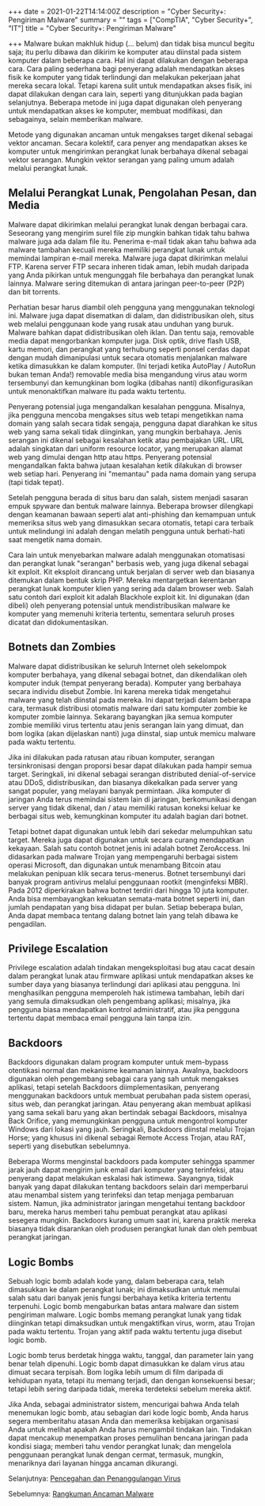 +++
date = 2021-01-22T14:14:00Z
description = "Cyber Security+: Pengiriman Malware"
summary = ""
tags = ["CompTIA", "Cyber Security+", "IT"]
title = "Cyber Security+: Pengiriman Malware"

+++
Malware bukan makhluk hidup (... belum) dan tidak bisa muncul begitu saja; itu perlu dibawa dan dikirim ke komputer atau diinstal pada sistem komputer dalam beberapa cara. Hal ini dapat dilakukan dengan beberapa cara. Cara paling sederhana bagi penyerang adalah mendapatkan akses fisik ke komputer yang tidak terlindungi dan melakukan pekerjaan jahat mereka secara lokal. Tetapi karena sulit untuk mendapatkan akses fisik, ini dapat dilakukan dengan cara lain, seperti yang ditunjukkan pada bagian selanjutnya. Beberapa metode ini juga dapat digunakan oleh penyerang untuk mendapatkan akses ke komputer, membuat modifikasi, dan sebagainya, selain memberikan malware.

Metode yang digunakan ancaman untuk mengakses target dikenal sebagai vektor ancaman. Secara kolektif, cara penyer ang mendapatkan akses ke komputer untuk mengirimkan perangkat lunak berbahaya dikenal sebagai vektor serangan. Mungkin vektor serangan yang paling umum adalah melalui perangkat lunak.

## Melalui Perangkat Lunak, Pengolahan Pesan, dan Media

Malware dapat dikirimkan melalui perangkat lunak dengan berbagai cara. Seseorang yang mengirim surel file zip mungkin bahkan tidak tahu bahwa malware juga ada dalam file itu. Penerima e-mail tidak akan tahu bahwa ada malware tambahan kecuali mereka memiliki perangkat lunak untuk memindai lampiran e-mail mereka. Malware juga dapat dikirimkan melalui FTP. Karena server FTP secara inheren tidak aman, lebih mudah daripada yang Anda pikirkan untuk mengunggah file berbahaya dan perangkat lunak lainnya. Malware sering ditemukan di antara jaringan peer-to-peer (P2P) dan bit torrents.

Perhatian besar harus diambil oleh pengguna yang menggunakan teknologi ini. Malware juga dapat disematkan di dalam, dan didistribusikan oleh, situs web melalui penggunaan kode yang rusak atau unduhan yang buruk. Malware bahkan dapat didistribusikan oleh iklan. Dan tentu saja, removable media dapat mengorbankan komputer juga. Disk optik, drive flash USB, kartu memori, dan perangkat yang terhubung seperti ponsel cerdas dapat dengan mudah dimanipulasi untuk secara otomatis menjalankan malware ketika dimasukkan ke dalam komputer. (Ini terjadi ketika AutoPlay / AutoRun bukan teman Anda!) removable media bisa mengandung virus atau worm tersembunyi dan kemungkinan bom logika (dibahas nanti) dikonfigurasikan untuk menonaktifkan malware itu pada waktu tertentu.

Penyerang potensial juga mengandalkan kesalahan pengguna. Misalnya, jika pengguna mencoba mengakses situs web tetapi mengetikkan nama domain yang salah secara tidak sengaja, pengguna dapat diarahkan ke situs web yang sama sekali tidak diinginkan, yang mungkin berbahaya. Jenis serangan ini dikenal sebagai kesalahan ketik atau pembajakan URL. URL adalah singkatan dari uniform resource locator, yang merupakan alamat web yang dimulai dengan http atau https. Penyerang potensial mengandalkan fakta bahwa jutaan kesalahan ketik dilakukan di browser web setiap hari. Penyerang ini "memantau" pada nama domain yang serupa (tapi tidak tepat).

Setelah pengguna berada di situs baru dan salah, sistem menjadi sasaran empuk spyware dan bentuk malware lainnya. Beberapa browser dilengkapi dengan keamanan bawaan seperti alat anti-phishing dan kemampuan untuk memeriksa situs web yang dimasukkan secara otomatis, tetapi cara terbaik untuk melindungi ini adalah dengan melatih pengguna untuk berhati-hati saat mengetik nama domain.

Cara lain untuk menyebarkan malware adalah menggunakan otomatisasi dan perangkat lunak "serangan" berbasis web, yang juga dikenal sebagai kit exploit. Kit eksploit dirancang untuk berjalan di server web dan biasanya ditemukan dalam bentuk skrip PHP. Mereka mentargetkan kerentanan perangkat lunak komputer klien yang sering ada dalam browser web. Salah satu contoh dari exploit kit adalah Blackhole exploit kit. Ini digunakan (dan dibeli) oleh penyerang potensial untuk mendistribusikan malware ke komputer yang memenuhi kriteria tertentu, sementara seluruh proses dicatat dan didokumentasikan.

## Botnets dan Zombies

Malware dapat didistribusikan ke seluruh Internet oleh sekelompok komputer berbahaya, yang dikenal sebagai botnet, dan dikendalikan oleh komputer induk (tempat penyerang berada). Komputer yang berbahaya secara individu disebut Zombie. Ini karena mereka tidak mengetahui malware yang telah diinstal pada mereka. Ini dapat terjadi dalam beberapa cara, termasuk distribusi otomatis malware dari satu komputer zombie ke komputer zombie lainnya. Sekarang bayangkan jika semua komputer zombie memiliki virus tertentu atau jenis serangan lain yang dimuat, dan bom logika (akan dijelaskan nanti) juga diinstal, siap untuk memicu malware pada waktu tertentu.

Jika ini dilakukan pada ratusan atau ribuan komputer, serangan tersinkronisasi dengan proporsi besar dapat dilakukan pada hampir semua target. Seringkali, ini dikenal sebagai serangan distributed denial-of-service atau DDoS, didistribusikan, dan biasanya dikekalkan pada server yang sangat populer, yang melayani banyak permintaan. Jika komputer di jaringan Anda terus memindai sistem lain di jaringan, berkomunikasi dengan server yang tidak dikenal, dan / atau memiliki ratusan koneksi keluar ke berbagai situs web, kemungkinan komputer itu adalah bagian dari botnet.

Tetapi botnet dapat digunakan untuk lebih dari sekedar melumpuhkan satu target. Mereka juga dapat digunakan untuk secara curang mendapatkan kekayaan. Salah satu contoh botnet jenis ini adalah botnet ZeroAccess. Ini didasarkan pada malware Trojan yang mempengaruhi berbagai sistem operasi Microsoft, dan digunakan untuk menambang Bitcoin atau melakukan penipuan klik secara terus-menerus. Botnet tersembunyi dari banyak program antivirus melalui penggunaan rootkit (menginfeksi MBR). Pada 2012 diperkirakan bahwa botnet terdiri dari hingga 10 juta komputer. Anda bisa membayangkan kekuatan semata-mata botnet seperti ini, dan jumlah pendapatan yang bisa didapat per bulan. Setiap beberapa bulan, Anda dapat membaca tentang dalang botnet lain yang telah dibawa ke pengadilan.

## Privilege Escalation

Privilege escalation adalah tindakan mengeksploitasi bug atau cacat desain dalam perangkat lunak atau firmware aplikasi untuk mendapatkan akses ke sumber daya yang biasanya terlindungi dari aplikasi atau pengguna. Ini menghasilkan pengguna memperoleh hak istimewa tambahan, lebih dari yang semula dimaksudkan oleh pengembang aplikasi; misalnya, jika pengguna biasa mendapatkan kontrol administratif, atau jika pengguna tertentu dapat membaca email pengguna lain tanpa izin.

## Backdoors

Backdoors digunakan dalam program komputer untuk mem-bypass otentikasi normal dan mekanisme keamanan lainnya. Awalnya, backdoors digunakan oleh pengembang sebagai cara yang sah untuk mengakses aplikasi, tetapi setelah Backdoors diimplementasikan, penyerang menggunakan backdoors untuk membuat perubahan pada sistem operasi, situs web, dan perangkat jaringan. Atau penyerang akan membuat aplikasi yang sama sekali baru yang akan bertindak sebagai Backdoors, misalnya Back Orifice, yang memungkinkan pengguna untuk mengontrol komputer Windows dari lokasi yang jauh. Seringkali, Backdoors diinstal melalui Trojan Horse; yang khusus ini dikenal sebagai Remote Access Trojan, atau RAT, seperti yang disebutkan sebelumnya.

Beberapa Worms menginstal backdoors pada komputer sehingga spammer jarak jauh dapat mengirim junk email dari komputer yang terinfeksi, atau penyerang dapat melakukan eskalasi hak istimewa. Sayangnya, tidak banyak yang dapat dilakukan tentang backdoors selain dari memperbarui atau menambal sistem yang terinfeksi dan tetap menjaga pembaruan sistem. Namun, jika administrator jaringan mengetahui tentang backdoor baru, mereka harus memberi tahu pembuat perangkat atau aplikasi sesegera mungkin. Backdoors kurang umum saat ini, karena praktik mereka biasanya tidak disarankan oleh produsen perangkat lunak dan oleh pembuat perangkat jaringan.

## Logic Bombs

Sebuah logic bomb adalah kode yang, dalam beberapa cara, telah dimasukkan ke dalam perangkat lunak; ini dimaksudkan untuk memulai salah satu dari banyak jenis fungsi berbahaya ketika kriteria tertentu terpenuhi. Logic bomb mengaburkan batas antara malware dan sistem pengiriman malware. Logic bombs memang perangkat lunak yang tidak diinginkan tetapi dimaksudkan untuk mengaktifkan virus, worm, atau Trojan pada waktu tertentu. Trojan yang aktif pada waktu tertentu juga disebut logic bomb.

Logic bomb terus berdetak hingga waktu, tanggal, dan parameter lain yang benar telah dipenuhi. Logic bomb dapat dimasukkan ke dalam virus atau dimuat secara terpisah. Bom logika lebih umum di film daripada di kehidupan nyata, tetapi itu memang terjadi, dan dengan konsekuensi besar; tetapi lebih sering daripada tidak, mereka terdeteksi sebelum mereka aktif.

Jika Anda, sebagai administrator sistem, mencurigai bahwa Anda telah menemukan logic bomb, atau sebagian dari kode logic bomb, Anda harus segera memberitahu atasan Anda dan memeriksa kebijakan organisasi Anda untuk melihat apakah Anda harus mengambil tindakan lain. Tindakan dapat mencakup menempatkan proses pemulihan bencana jaringan pada kondisi siaga; memberi tahu vendor perangkat lunak; dan mengelola penggunaan perangkat lunak dengan cermat, termasuk, mungkin, menariknya dari layanan hingga ancaman dikurangi.

Selanjutnya: [Pencegahan dan Penanggulangan Virus](https://hanivan.github.io/blog/modules/comptia-cyber-security+/keamanan-sistem-komputer-bagian-i/cyber-security-pencegahan-dan-penanggulangan-virus/ "Pencegahan dan Penanggulangan Virus")

Sebelumnya: [Rangkuman Ancaman Malware](https://hanivan.github.io/blog/modules/comptia-cyber-security+/keamanan-sistem-komputer-bagian-i/cyber-security-rangkuman-ancaman-malware/ "Rangkuman Ancaman Malware")